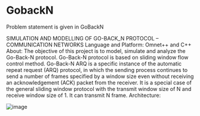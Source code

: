 # GobackN

Problem statement is given in GoBackN

SIMULATION AND MODELLING OF GO-BACK_N PROTOCOL – COMMUNICATION NETWORKS
Language and Platform: Omnet++ and C++
About: The objective of this project is to model, simulate and analyze the Go-Back-N protocol. Go-Back-N protocol is based on sliding window flow control method. Go-Back-N ARQ is a specific instance of the automatic repeat request (ARQ) protocol, in which the sending process continues to send a number of frames specified by a window size even without receiving an acknowledgement (ACK) packet from the receiver. It is a special case of the general sliding window protocol with the transmit window size of N and receive window size of 1. It can transmit N frame.
Architecture: 

![image](https://user-images.githubusercontent.com/86410054/143660241-97a5136e-0684-454e-a8a8-751266aebabb.png)
